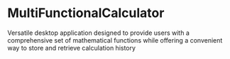 # MultiFunctionalCalculator
Versatile desktop application designed to provide users with a comprehensive set of mathematical functions while offering a convenient way to store and retrieve calculation history

